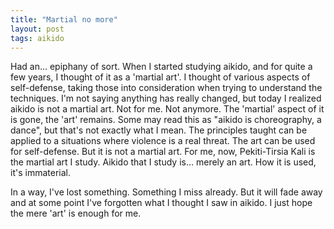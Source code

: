 ```yaml
---
title: "Martial no more"
layout: post
tags: aikido
---
```

Had an… epiphany of sort. When I started studying aikido, and for quite a few years, I thought of it as a 'martial art'. I thought of various aspects of self-defense, taking those into consideration when trying to understand the techniques. I'm not saying anything has really changed, but today I realized aikido is not a martial art. Not for me. Not anymore. The 'martial' aspect of it is gone, the 'art' remains. Some may read this as "aikido is choreography, a dance", but that's not exactly what I mean. The principles taught can be applied to a situations where violence is a real threat. The art can be used for self-defense. But it is not a martial art. For me, now, Pekiti-Tirsia Kali is the martial art I study. Aikido that I study is… merely an art. How it is used, it's immaterial.

In a way, I've lost something. Something I miss already. But it will fade away and at some point I've forgotten what I thought I saw in aikido. I just hope the mere 'art' is enough for me.

